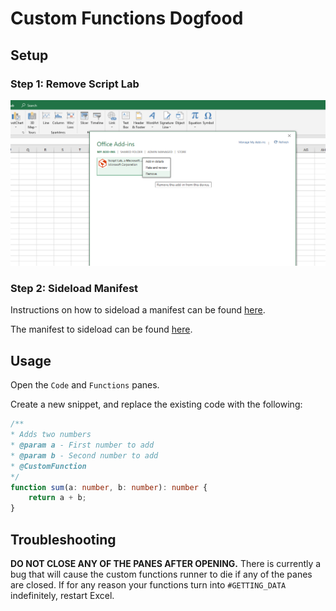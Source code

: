 # Custom Functions Dogfood

## Setup

### Step 1: Remove Script Lab
![Remove Script Lab](./.github/images/remove-add-in.png)

### Step 2: Sideload Manifest
Instructions on how to sideload a manifest can be found [here](https://docs.microsoft.com/en-us/office/dev/add-ins/testing/create-a-network-shared-folder-catalog-for-task-pane-and-content-add-ins).

The manifest to sideload can be found [here](https://raw.githubusercontent.com/OfficeDev/script-lab/master/manifests/script-lab-prod.xml).

## Usage

Open the `Code` and `Functions` panes.

Create a new snippet, and replace the existing code with the following:

```typescript
/**
* Adds two numbers
* @param a - First number to add
* @param b - Second number to add
* @CustomFunction
*/
function sum(a: number, b: number): number {
    return a + b;
}
```

## Troubleshooting

**DO NOT CLOSE ANY OF THE PANES AFTER OPENING.**
There is currently a bug that will cause the custom functions runner to die if any of the panes are closed.
If for any reason your functions turn into `#GETTING_DATA` indefinitely, restart Excel.